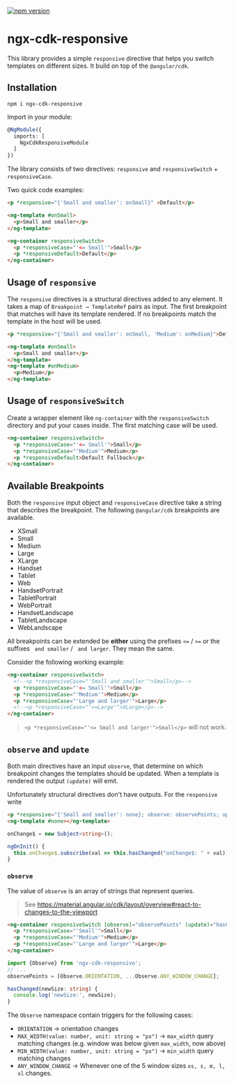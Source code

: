 [![npm version](https://badge.fury.io/js/ngx-cdk-responsive.svg)](https://badge.fury.io/js/ngx-cdk-responsive) 

# ngx-cdk-responsive

This library provides a simple `responsive` directive that helps you switch templates on different sizes.
It build on top of the `@angular/cdk`.

## Installation

```
npm i ngx-cdk-responsive
```

Import in your module:

```typescript
@NgModule({
  imports: [
    NgxCdkResponsiveModule
  ]
})
```

The library consists of two directives: `responsive` and `responsiveSwitch` + `responsiveCase`.

Two quick code examples:

```html
<p *responsive="{'Small and smaller': onSmall}" >Default</p>

<ng-template #onSmall>
  <p>Small and smaller</p>
</ng-template>
```

```html
<ng-container responsiveSwitch>
  <p *responsiveCase="'<= Small'">Small</p>
  <p *responsiveDefault>Default</p>
</ng-container>
```

## Usage of `responsive`

The `responsive` directives is a structural directives added to any element. It takes a map of `Breakpoint → TemplateRef` pairs as input.
The first breakpoint that matches will have its template rendered. If no breakpoints match the template in the host will be used.

```html
<p *responsive="{'Small and smaller': onSmall, 'Medium': onMedium}">Default</p>

<ng-template #onSmall>
  <p>Small and smaller</p>
</ng-template>
<ng-template #onMedium>
  <p>Medium</p>
</ng-template>
```

## Usage of `responsiveSwitch`

Create a wrapper element like `ng-container` with the `responsiveSwitch` directory
and put your cases inside. The first matching case will be used.

```html
<ng-container responsiveSwitch>
  <p *responsiveCase="'<= Small'">Small</p>
  <p *responsiveCase="'Medium'">Medium</p>
  <p *responsiveDefault>Default Fallback</p>
</ng-container>
```

## Available Breakpoints

Both the `responsive` input object and `responsiveCase` directive take a string that describes the breakpoint.
The following `@angular/cdk` breakpoints are available.

* XSmall
* Small
* Medium
* Large
* XLarge
* Handset
* Tablet
* Web
* HandsetPortrait
* TabletPortrait
* WebPortrait
* HandsetLandscape
* TabletLandscape
* WebLandscape

All breakpoints can be extended be **either** using the prefixes `<=` / `>=` 
or the suffixes ` and smaller` / ` and larger`. They mean the same.

Consider the following working example:

```html
<ng-container responsiveSwitch>
  <!--<p *responsiveCase="'Small and smaller'">Small</p>-->
  <p *responsiveCase="'<= Small'">Small</p>
  <p *responsiveCase="'Medium'">Medium</p>
  <p *responsiveCase="'Large and larger'">Large</p>
  <!--<p *responsiveCase="'>=Large'">XLarge</p>-->
</ng-container>
```

>`<p *responsiveCase="'<= Small and larger'">Small</p>` will not work.


## `observe` and `update`

Both main directives have an input `observe`, that determine on which breakpoint
changes the templates should be updated. When a template is rendered the output `(update)` will emit.

Unfortunately structural directives don't have outputs. For the `responsive` write 

```html
<p *responsive="{'Small and smaller': none}; observe: observePoints; update: onChange$">Default</p>
<ng-template #none></ng-template>
``` 

```typescript
onChange$ = new Subject<string>();

ngOnInit() {
  this.onChange$.subscribe(val => this.hasChanged("onChange$: " + val));
}
```

### `observe`

The value of `observe` is an array of strings that represent queries. 
>See https://material.angular.io/cdk/layout/overview#react-to-changes-to-the-viewport

```html
<ng-container responsiveSwitch [observe]="observePoints" (update)="hasChanged($event)">
  <p *responsiveCase="'Small'">Small</p>
  <p *responsiveCase="'Medium'">Medium</p>
  <p *responsiveCase="'Large and larger'">Large</p>
</ng-container>
```

```typescript
import {Observe} from 'ngx-cdk-responsive';
// ...
observePoints = [Observe.ORIENTATION, ...Observe.ANY_WINDOW_CHANGE];

hasChanged(newSize: string) {
  console.log('newSize:', newSize);
}
```

The `Observe` namespace contain triggers for the following cases:

* `ORIENTATION` → orientation changes
* `MAX_WIDTH(value: number, unit: string = "px")` → `max_width` query matching changes (e.g. window was below given `max_width`, now above)
* `MIN_WIDTH(value: number, unit: string = "px")` → `min_width` query matching changes
* `ANY_WINDOW_CHANGE` → Whenever one of the 5 window sizes `xs, s, m, l, xl` changes.
